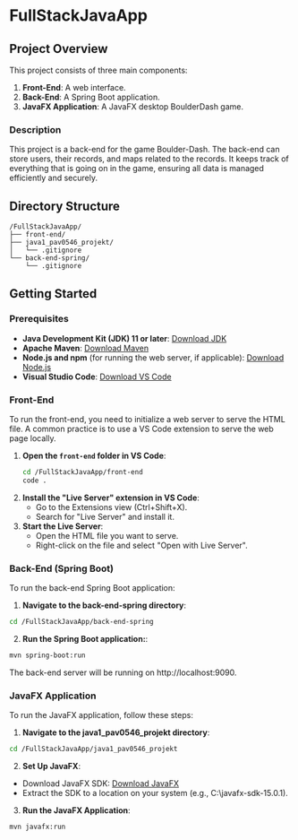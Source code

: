 # FullStackJavaApp

## Project Overview
This project consists of three main components:
1. **Front-End**: A web interface.
2. **Back-End**: A Spring Boot application.
3. **JavaFX Application**: A JavaFX desktop BoulderDash game.

### Description
This project is a back-end for the game Boulder-Dash. The back-end can store users, their records, and maps related to the records. It keeps track of everything that is going on in the game, ensuring all data is managed efficiently and securely.

## Directory Structure
```
/FullStackJavaApp/
├── front-end/
├── java1_pav0546_projekt/
│   └── .gitignore
└── back-end-spring/
    └── .gitignore
```


## Getting Started

### Prerequisites
- **Java Development Kit (JDK) 11 or later**: [Download JDK](https://www.oracle.com/java/technologies/javase-downloads.html)
- **Apache Maven**: [Download Maven](https://maven.apache.org/download.cgi)
- **Node.js and npm** (for running the web server, if applicable): [Download Node.js](https://nodejs.org/)
- **Visual Studio Code**: [Download VS Code](https://code.visualstudio.com/)

### Front-End
To run the front-end, you need to initialize a web server to serve the HTML file. A common practice is to use a VS Code extension to serve the web page locally.

1. **Open the `front-end` folder in VS Code**:
   ```sh
   cd /FullStackJavaApp/front-end
   code .
   ```
2. **Install the "Live Server" extension in VS Code**:
    - Go to the Extensions view (Ctrl+Shift+X).
    - Search for "Live Server" and install it.
3. **Start the Live Server**:
    - Open the HTML file you want to serve.
    - Right-click on the file and select "Open with Live Server".

### Back-End (Spring Boot)
To run the back-end Spring Boot application:

1. **Navigate to the back-end-spring directory**:
```sh
cd /FullStackJavaApp/back-end-spring
```
2. **Run the Spring Boot application:**:
```sh
mvn spring-boot:run
```
The back-end server will be running on http://localhost:9090.
### JavaFX Application
To run the JavaFX application, follow these steps:

1. **Navigate to the java1_pav0546_projekt directory**:
```sh
cd /FullStackJavaApp/java1_pav0546_projekt
```
2. **Set Up JavaFX**:
- Download JavaFX SDK: [Download JavaFX](https://www.oracle.com/java/technologies/install-javafx-sdk.html)
- Extract the SDK to a location on your system (e.g., C:\javafx-sdk-15.0.1).
3. **Run the JavaFX Application**:
```sh
mvn javafx:run
```

